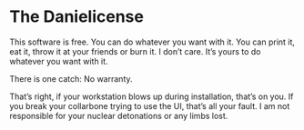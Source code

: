 # The Danielicense
This software is free. You can do whatever you want with it. 
You can print it, eat it, throw it at your friends or burn it. I don’t care.
It’s yours to do whatever you want with it.

There is one catch:
No warranty.

That’s right, if your workstation blows up during installation, that’s on you. If you break your collarbone trying to use the UI, that’s all your fault. I am not responsible for your nuclear detonations or any limbs lost.

